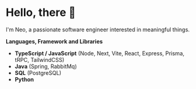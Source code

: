 # Hello, there 👋

I'm Neo, a passionate software engineer interested in meaningful things.


**Languages, Framework and Libraries**
- **TypeScript / JavaScript**  (Node, Next, Vite, React, Express, Prisma, tRPC, TailwindCSS)
- **Java**  (Spring, RabbitMq)
- **SQL**  (PostgreSQL)
- **Python**

